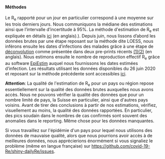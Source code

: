 <h4>Méthodes</h4>

Le R<sub>e</sub>  rapporté pour un jour en particulier correspond à une moyenne sur les trois derniers jours. Nous communiquons la médiane des estimations ainsi que l’intervalle d’incertitude à 95%. La méthode d'estimation de R<sub>e</sub> est expliquée en détails [ici](https://www.medrxiv.org/content/10.1101/2020.11.26.20239368v1.article-info) (en anglais).). Depuis juin, nous lissons d’abord les données brutes par une étape reposant sur la méthode dite LOESS, nous inférons ensuite les dates d’infections des malades grâce à une étape de [déconvolution](https://www.pnas.org/content/106/51/21825) comme présentée dans deux pre-prints récents [(1)](https://smw.ch/article/doi/smw.2020.20307)[(2)](https://journals.plos.org/ploscompbiol/article/comments?id=10.1371/journal.pcbi.1008409) (en anglais).  Nous estimons ensuite le nombre de reproduction effectif R<sub>e</sub> grâce au software [EpiEstim](https://cran.r-project.org/web/packages/EpiEstim/index.html) auquel nous fournissons les dates estimées d’infection. Les résultats utilisant les données disponibles du 26 juin 2020 et reposant sur la méthode précédente sont accessibles [ici](https://smw.ch/article/doi/smw.2020.20271).

**Attention**: La qualité de l'estimation de R<sub>e</sub> pour un pays ou région repose essentiellement sur la qualité des données brutes auxquelles nous avons accès. Nous ne pouvons vérifier la qualité des données que pour un nombre limité de pays, la Suisse en particulier, ainsi que d'autres pays voisins. Avant de tirer des conclusions à partir de nos estimations, vérifiez, visuellement au moins, la qualité des données rapportées. En particulier, des pics soudain dans le nombres de cas confirmés sont souvent des anomalies dans le reporting. Même chose pour les données manquantes.

Si vous travaillez sur l'épidémie d'un pays pour lequel nous utilisons des données de mauvaise qualité, alors que nous pourrions avoir accès à de meilleures données, nous apprécierions énormément si vous signaliez le problème (même en langue française) sur https://github.com/covid-19-Re/shiny-dailyRe/issues.
